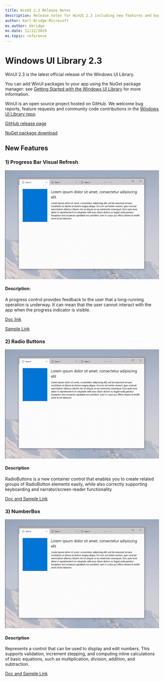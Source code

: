 ```yaml
---
title: WinUI 2.3 Release Notes
description: Release notes for WinUI 2.3 including new features and bug fixes.
author: Karl-Bridge-Microsoft
ms.author: kbridge
ms.date: 11/22/2019
ms.topic: reference
---
```


# Windows UI Library 2.3

WinUI 2.3 is the latest official release of the Windows UI Library.

You can add WinUI packages to your app using the NuGet package manager: see [Getting Started with the Windows UI Library](../getting-started.md) for more information.

WinUI is an open source project hosted on GitHub. We welcome bug reports, feature requests and community code contributions in the [Windows UI Library repo](https://aka.ms/winui).

[GitHub release page](https://github.com/microsoft/microsoft-ui-xaml/releases)

[NuGet package download](https://www.nuget.org/packages/Microsoft.UI.Xaml)

## New Features 

### 1) Progress Bar Visual Refresh


![Example](../images/tabview-gif.gif)


#### Description: 
A progress control provides feedback to the user that a long-running operation is underway. It can mean that the user cannot interact with the app when the progress indicator is visible. 


[Doc link](https://docs.microsoft.com/en-us/windows/uwp/design/controls-and-patterns/progress-controls) 

[Sample Link](https://docs.microsoft.com/en-us/windows/uwp/design/controls-and-patterns/progress-controls#examples)


### 2) Radio Buttons

![Example](../images/tabview-gif.gif)

#### Description 
RadioButtons is a new container control that enables you to create related groups of RadioButton elements easily, while also correctly supporting keyboarding and narrator/screen reader functionality

[Doc and Sample Link](https://github.com/microsoft/microsoft-ui-xaml-specs/blob/c8d3d3668af546091656dfc37436b13cd062f52d/active/radiobuttons/RadioButtons_Spec.md)


### 3) NumberBox

![Example](../images/tabview-gif.gif)

#### Description 
Represents a control that can be used to display and edit numbers. This supports validation, increment stepping, and computing inline calculations of basic equations, such as multiplication, division, addition, and subtraction.

[Doc and Sample Link](https://github.com/microsoft/microsoft-ui-xaml-specs/blob/e016c9baa154d76ba3f61d2692af97fe6c0613b6/active/NumberBox/NumberBox.md)



